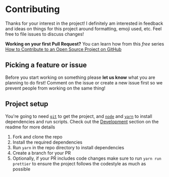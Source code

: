 # Contributing

Thanks for your interest in the project! I definitely am interested in feedback and ideas on things for this
project around formatting, emoji used, etc. Feel free to file issues to discuss changes!

**Working on your first Pull Request?** You can learn how from this *free* series
[How to Contribute to an Open Source Project on GitHub][egghead]

## Picking a feature or issue
Before you start working on something please **let us know** what you are planning to do first! Comment on the issue or create a new issue first so we prevent people from working on the same thing!

## Project setup

You're going to need [`git`](https://git-scm.com/) to get the project, and [`node`](https://nodejs.org/en/) and
[`yarn`](https://yarnpkg.com/) to install dependencies and run scripts. Check out the [Development](https://github.com/bunqCommunity/bunqDesktop#development) section on the readme for more details

1. Fork and clone the repo
2. Install the required dependencies
3. Run `yarn` in the repo directory to install dependencies
4. Create a branch for your PR
5. Optionally, if your PR includes code changes make sure to run `yarn run prettier` to ensure the project follows the codestyle as much as possible

[egghead]: https://egghead.io/series/how-to-contribute-to-an-open-source-project-on-github
